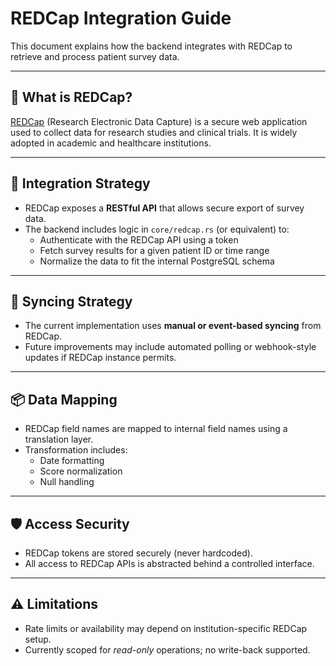 # REDCap Integration Guide

This document explains how the backend integrates with REDCap to retrieve and process patient survey data.

---

## 📄 What is REDCap?

[REDCap](https://projectredcap.org/) (Research Electronic Data Capture) is a secure web application used to collect data for research studies and clinical trials. It is widely adopted in academic and healthcare institutions.

---

## 🔌 Integration Strategy

- REDCap exposes a **RESTful API** that allows secure export of survey data.
- The backend includes logic in `core/redcap.rs` (or equivalent) to:
  - Authenticate with the REDCap API using a token
  - Fetch survey results for a given patient ID or time range
  - Normalize the data to fit the internal PostgreSQL schema

---

## 🔁 Syncing Strategy

- The current implementation uses **manual or event-based syncing** from REDCap.
- Future improvements may include automated polling or webhook-style updates if REDCap instance permits.

---

## 📦 Data Mapping

- REDCap field names are mapped to internal field names using a translation layer.
- Transformation includes:
  - Date formatting
  - Score normalization
  - Null handling

---

## 🛡️ Access Security

- REDCap tokens are stored securely (never hardcoded).
- All access to REDCap APIs is abstracted behind a controlled interface.

---

## ⚠️ Limitations

- Rate limits or availability may depend on institution-specific REDCap setup.
- Currently scoped for _read-only_ operations; no write-back supported.
